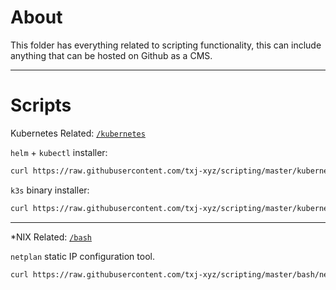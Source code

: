 # About

This folder has everything related to scripting functionality, this can include anything that can be hosted on Github as a CMS.

---

# Scripts
Kubernetes Related: 
[`/kubernetes`](https://github.com/txj-xyz/scripting/tree/master/kubernetes/)

`helm` + `kubectl` installer:
```bash
curl https://raw.githubusercontent.com/txj-xyz/scripting/master/kubernetes/helm-kubectl.sh | bash
```

`k3s` binary installer:

```bash
curl https://raw.githubusercontent.com/txj-xyz/scripting/master/kubernetes/k3s-installer.sh | bash
```


---
*NIX Related: 
[`/bash`](https://github.com/txj-xyz/scripting/tree/master/bash/)

`netplan` static IP configuration tool.

```bash
curl https://raw.githubusercontent.com/txj-xyz/scripting/master/bash/netplan-static-ip-tool.sh | bash
```
